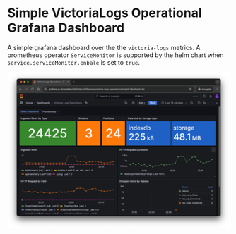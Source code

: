 # Simple VictoriaLogs Operational Grafana Dashboard

A simple grafana dashboard over the the `victoria-logs` metrics.
A prometheus operator `ServiceMonitor` is supported by the helm chart when `service.serviceMonitor.enbale` is set to `true`.

![vl-dashboard](/images/vl-dashboard.png)
